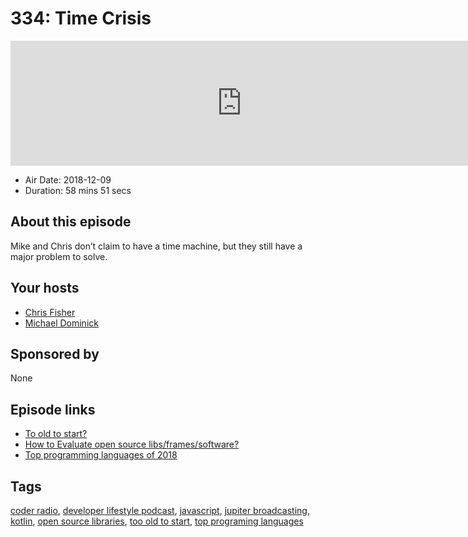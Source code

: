 # 334: Time Crisis

<iframe src="https://player.fireside.fm/v2/MLf2ZzhC+1qixM4kH?theme=dark" width="740" height="200" frameborder="0" scrolling="no"></iframe>

* Air Date: 2018-12-09
* Duration: 58 mins 51 secs

## About this episode

Mike and Chris don’t claim to have a time machine, but they still have a major problem to solve.

## Your hosts
* [Chris Fisher](https://coder.show/hosts/chrislas)
* [Michael Dominick](https://coder.show/hosts/michael)

## Sponsored by

None



## Episode links

  * [To old to start?](https://pastebin.com/4x8xJrwX "To old to start?")
  * [How to Evaluate open source libs/frames/software?](https://pastebin.com/RKx2cbSJ "How to Evaluate open source libs/frames/software?")
  * [Top programming languages of 2018](https://blog.github.com/2018-11-15-state-of-the-octoverse-top-programming-languages/ "Top programming languages of 2018")



## Tags

[coder radio](https://coder.show/tags/coder%20radio), [developer lifestyle podcast](https://coder.show/tags/developer%20lifestyle%20podcast), [javascript](https://coder.show/tags/javascript), [jupiter broadcasting](https://coder.show/tags/jupiter%20broadcasting), [kotlin](https://coder.show/tags/kotlin), [open source libraries](https://coder.show/tags/open%20source%20libraries), [too old to start](https://coder.show/tags/too%20old%20to%20start), [top programing languages](https://coder.show/tags/top%20programing%20languages)
